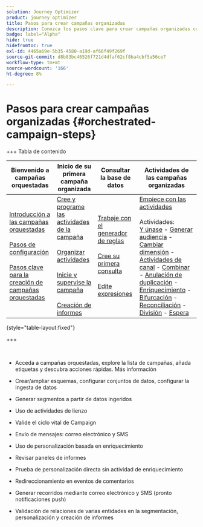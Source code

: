 ```yaml
---
solution: Journey Optimizer
product: journey optimizer
title: Pasos para crear campañas organizadas
description: Conozca los pasos clave para crear campañas organizadas con Adobe Journey Optimizer
badge: label="Alpha"
hide: true
hidefromtoc: true
exl-id: 4465a69e-5b35-4580-a19d-af66f49f269f
source-git-commit: d8b83bc46526f721d4dfaf62cf8ba4cbf5a56ce7
workflow-type: tm+mt
source-wordcount: '166'
ht-degree: 8%

---
```


# Pasos para crear campañas organizadas {#orchestrated-campaign-steps}

+++ Tabla de contenido

| Bienvenido a campañas orquestadas | Inicio de su primera campaña organizada | Consultar la base de datos | Actividades de las campañas organizadas |
|---|---|---|---|
| [Introducción a las campañas orquestadas](gs-orchestrated-campaigns.md)<br/><br/>[Pasos de configuración](configuration-steps.md)<br/><br/>[Pasos clave para la creación de campañas orquestadas](gs-campaign-creation.md) | [Cree y programe las actividades de la campaña](create-orchestrated-campaign.md)<br/><br/>[Organizar actividades](orchestrate-activities.md)<br/><br/>[Inicie y supervise la campaña](start-monitor-campaigns.md)<br/><br/>[Creación de informes](reporting-campaigns.md) | [Trabaje con el generador de reglas](orchestrated-rule-builder.md)<br/><br/>[Cree su primera consulta](build-query.md)<br/><br/>[Edite expresiones](edit-expressions.md) | [Empiece con las actividades](activities/about-activities.md)<br/><br/>Actividades:<br/>[Y únase](activities/and-join.md) - [Generar audiencia](activities/build-audience.md) - [Cambiar dimensión](activities/change-dimension.md) - [Actividades de canal](activities/channels.md) - [Combinar](activities/combine.md) - [Anulación de duplicación](activities/deduplication.md) - [Enriquecimiento](activities/enrichment.md) - [Bifurcación](activities/fork.md) - [Reconciliación](activities/reconciliation.md) - [División](activities/split.md) - [Espera](activities/wait.md) |

{style="table-layout:fixed"}

+++

<br/>

* Acceda a campañas orquestadas, explore la lista de campañas, añada etiquetas y descubra acciones rápidas. Más información
* Crear/ampliar esquemas, configurar conjuntos de datos, configurar la ingesta de datos

* Generar segmentos a partir de datos ingeridos
* Uso de actividades de lienzo
* Valide el ciclo vital de Campaign

* Envío de mensajes: correo electrónico y SMS
* Uso de personalización basada en enriquecimiento
* Revisar paneles de informes

* Prueba de personalización directa sin actividad de enriquecimiento
* Redireccionamiento en eventos de comentarios
* Generar recorridos mediante correo electrónico y SMS (pronto notificaciones push)

* Validación de relaciones de varias entidades en la segmentación, personalización y creación de informes



